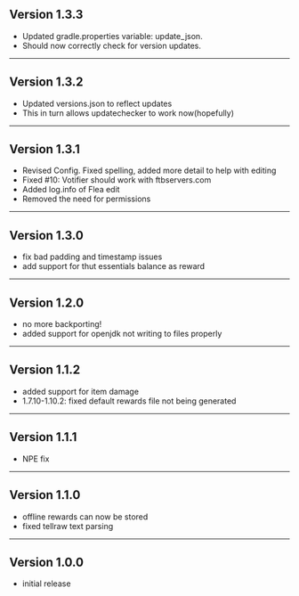 Version 1.3.3
------------------------------------------------------
- Updated gradle.properties variable: update_json. 
- Should now correctly check for version updates.
------------------------------------------------------
Version 1.3.2
------------------------------------------------------
- Updated versions.json to reflect updates
- This in turn allows updatechecker to work now(hopefully)
------------------------------------------------------
Version 1.3.1
------------------------------------------------------
- Revised Config. Fixed spelling, added more detail
to help with editing
- Fixed #10: Votifier should work with ftbservers.com
- Added log.info of Flea edit
- Removed the need for permissions
------------------------------------------------------
Version 1.3.0
------------------------------------------------------
- fix bad padding and timestamp issues
- add support for thut essentials balance as reward

------------------------------------------------------
Version 1.2.0
------------------------------------------------------
- no more backporting!
- added support for openjdk not writing to files properly

------------------------------------------------------
Version 1.1.2
------------------------------------------------------
- added support for item damage
- 1.7.10-1.10.2: fixed default rewards file not being generated

------------------------------------------------------
Version 1.1.1
------------------------------------------------------
- NPE fix

------------------------------------------------------
Version 1.1.0
------------------------------------------------------
- offline rewards can now be stored
- fixed tellraw text parsing

------------------------------------------------------
Version 1.0.0
------------------------------------------------------
- initial release
